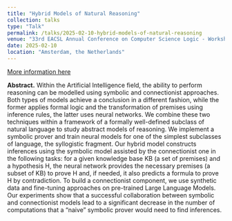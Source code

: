 ```yaml
---
title: "Hybrid Models of Natural Reasoning"
collection: talks
type: "Talk"
permalink: /talks/2025-02-10-hybrid-models-of-natural-reasoning
venue: "33rd EACSL Annual Conference on Computer Science Logic - Workshop on Learning and Logic (LeaLog@CSL 2025), Amsterdam Science Park"
date: 2025-02-10
location: "Amsterdam, the Netherlands"
---
```


[More information here](https://sites.google.com/view/lealog25)

**Abstract.** Within the Artificial Intelligence field, the ability to perform reasoning can be modelled using symbolic and connectionist approaches. Both types of models achieve a conclusion in a different fashion, while the former applies formal logic and the transformation of premises using inference rules, the latter uses neural networks. We combine these two techniques within a framework of a formally well-defined subclass of natural language to study abstract models of reasoning. We implement a symbolic prover and train neural models for one of the simplest subclasses of language, the syllogistic fragment. Our hybrid model constructs inferences using the symbolic model assisted by the connectionist one in the following tasks: for a given knowledge base KB (a set of premises) and a hypothesis H, the neural network provides the necessary premises (a subset of KB) to prove H and, if needed, it also predicts a formula to prove H by contradiction. To build a connectionist component, we use synthetic data and fine-tuning approaches on pre-trained Large Language Models. Our experiments show that a successful collaboration between symbolic and connectionist models lead to a significant decrease in the number of computations that a “naive” symbolic prover would need to find inferences.
